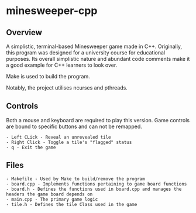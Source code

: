 # minesweeper-cpp
## Overview
A simplistic, terminal-based Minesweeper game made in C++. Originally, this program was designed for a university course for educational purposes. Its overall simplistic nature and abundant code comments make it a good example for C++ learners to look over. 

Make is used to build the program.

Notably, the project utilises ncurses and pthreads.
## Controls
Both a mouse and keyboard are required to play this version. Game controls are bound to specific buttons and can not be remapped. 
```
- Left CLick - Reveal an unrevealed tile
- Right Click - Toggle a tile's "flagged" status
- q - Exit the game
```
## Files
```
- Makefile - Used by Make to build/remove the program
- board.cpp - Implements functions pertaining to game board functions
- board.h - Defines the functions used in board.cpp and manages the headers the game board depends on
- main.cpp - The primary game logic
- tile.h - Defines the tile Class used in the game
```
